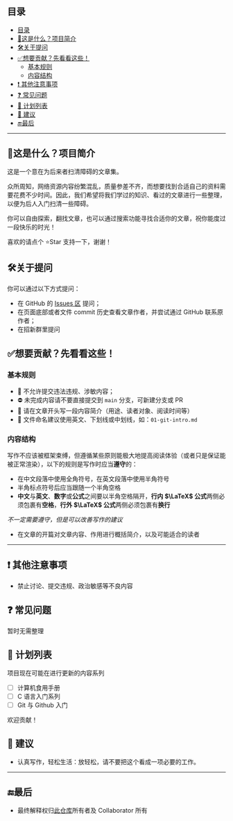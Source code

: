 ## 目录
- [目录](#目录)
- [📄这是什么？项目简介](#这是什么项目简介)
- [🛠️关于提问](#️关于提问)
- [✅想要贡献？先看看这些！](#想要贡献先看看这些)
  - [基本规则](#基本规则)
  - [内容结构](#内容结构)
- [❗ 其他注意事项](#-其他注意事项)
- [❓ 常见问题](#-常见问题)
- [📝 计划列表](#-计划列表)
- [🔔 建议](#-建议)
- [🔚最后](#最后)

---

## 📄这是什么？项目简介

这是一个意在为后来者扫清障碍的文章集。

众所周知，网络资源内容纷繁混乱，质量参差不齐，而想要找到合适自己的资料需要花费不少时间。因此，我们希望将我们学过的知识、看过的文章进行一些整理，以便为后人入门扫清一些障碍。

你可以自由探索，翻找文章，也可以通过搜索功能寻找合适你的文章，祝你能度过一段快乐的时光！

喜欢的请点个 ⭐Star 支持一下，谢谢！


## 🛠️关于提问

你可以通过以下方式提问：

- 在 GitHub 的 [Issues 区](https://github.com/Yiyue345/Brain.Init/issues) 提问；
- 在页面底部或者文件 commit 历史查看文章作者，并尝试通过 GitHub 联系原作者；
- 在招新群里提问

## ✅想要贡献？先看看这些！

### 基本规则

- 🚫 不允许提交违法违规、涉敏内容；
- ⛔ 未完成内容请不要直接提交到 `main` 分支，可新建分支或 PR
- 📝 请在文章开头写一段内容简介（用途、读者对象、阅读时间等）
- 📂 文件命名建议使用英文、下划线或中划线，如：`01-git-intro.md`

### 内容结构

写作不应该被框架束缚，但遵循某些原则能极大地提高阅读体验（或者只是保证能被正常渲染），以下的规则是写作时应当**遵守**的：

- 在中文段落中使用全角符号，在英文段落中使用半角符号
- 半角标点符号后应当跟随一个半角空格
- **中文**与**英文**、**数字**或**公式**之间要以半角空格隔开，**行内 $\LaTeX$ 公式**两侧必须包裹有**空格**，**行外 $\LaTeX$ 公式**两侧必须包裹有**换行**

*不一定需要遵守，但是可以改善写作的建议*

- 在文章的开篇对文章内容、作用进行概括简介，以及可能适合的读者

---

## ❗ 其他注意事项
- 禁止讨论、提交违规、政治敏感等不良内容


## ❓ 常见问题

暂时无需整理

## 📝 计划列表

项目现在可能在进行更新的内容系列
- [ ]  计算机食用手册
- [ ] C 语言入门系列
- [ ] Git 与 Github 入门

欢迎贡献！

## 🔔 建议
- 认真写作，轻松生活：放轻松，请不要把这个看成一项必要的工作。

---

## 🔚最后
- 最终解释权归[此仓库](https://github.com/Yiyue345/Brain.Init/tree/main)所有者及 Collaborator 所有